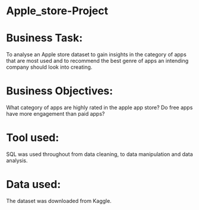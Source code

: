 # Apple_store-Project
# Business Task:
To analyse an Apple store dataset to gain insights in the category of apps that are most used and to recommend the best genre of apps an intending company should look into creating. 
# Business Objectives:
What category of apps are highly rated in the apple app store?
Do free apps have more engagement than paid apps?
# Tool used:
SQL was  used throughout from data cleaning, to data manipulation and data analysis.
# Data used:
The dataset was downloaded from Kaggle. 
